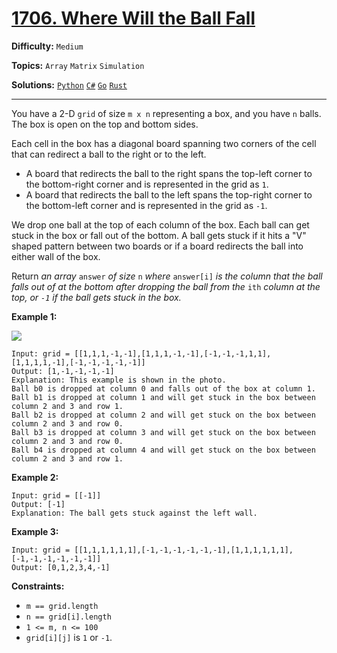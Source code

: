 # [1706. Where Will the Ball Fall](https://leetcode.com/problems/where-will-the-ball-fall/)

**Difficulty:** `Medium`

**Topics:** `Array` `Matrix` `Simulation`

**Solutions:** [`Python`](../../src/python/challenges/problems/where_will_the_ball_fall_test.py) [`C#`](../../src/csharp/challenges/Problems/WhereWillTheBallFall.cs) [`Go`](../../src/go/challenges/problems/where_will_the_ball_fall_test.go) [`Rust`](../../src/rust/challenges/src/problems/where_will_the_ball_fall_test.rs)

---

You have a 2-D `grid` of size `m x n` representing a box, and you have `n` balls. The box is open on the top and bottom sides.

Each cell in the box has a diagonal board spanning two corners of the cell that can redirect a ball to the right or to the left.

* A board that redirects the ball to the right spans the top-left corner to the bottom-right corner and is represented in the grid as `1`.
* A board that redirects the ball to the left spans the top-right corner to the bottom-left corner and is represented in the grid as `-1`.

We drop one ball at the top of each column of the box. Each ball can get stuck in the box or fall out of the bottom. A ball gets stuck if it hits a "V" shaped pattern between two boards or if a board redirects the ball into either wall of the box.

Return *an array* `answer` *of size* `n` *where* `answer[i]` *is the column that the ball falls out of at the bottom after dropping the ball from the* `ith` *column at the top, or `-1` *if the ball gets stuck in the box*.*

**Example 1:**

**![](https://assets.leetcode.com/uploads/2019/09/26/ball.jpg)**

```
Input: grid = [[1,1,1,-1,-1],[1,1,1,-1,-1],[-1,-1,-1,1,1],[1,1,1,1,-1],[-1,-1,-1,-1,-1]]
Output: [1,-1,-1,-1,-1]
Explanation: This example is shown in the photo.
Ball b0 is dropped at column 0 and falls out of the box at column 1.
Ball b1 is dropped at column 1 and will get stuck in the box between column 2 and 3 and row 1.
Ball b2 is dropped at column 2 and will get stuck on the box between column 2 and 3 and row 0.
Ball b3 is dropped at column 3 and will get stuck on the box between column 2 and 3 and row 0.
Ball b4 is dropped at column 4 and will get stuck on the box between column 2 and 3 and row 1.
```

**Example 2:**

```
Input: grid = [[-1]]
Output: [-1]
Explanation: The ball gets stuck against the left wall.
```

**Example 3:**

```
Input: grid = [[1,1,1,1,1,1],[-1,-1,-1,-1,-1,-1],[1,1,1,1,1,1],[-1,-1,-1,-1,-1,-1]]
Output: [0,1,2,3,4,-1]
```

**Constraints:**

* `m == grid.length`
* `n == grid[i].length`
* `1 <= m, n <= 100`
* `grid[i][j]` is `1` or `-1`.